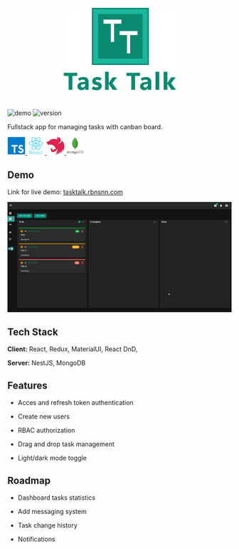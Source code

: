 
<p align="center">
    <img src="./client/public/logo.png">
</p>

#
![demo](https://img.shields.io/badge/demo-online-brightgreen) ![version](https://img.shields.io/badge/version-0.1.0-blue) 

Fullstack app for managing tasks with canban board.

<a href="https://www.typescriptlang.org/" target="_blank" rel="noreferrer"> <img src="https://raw.githubusercontent.com/devicons/devicon/master/icons/typescript/typescript-original.svg" alt="typescript" width="40" height="40"/> </a><a href="https://reactjs.org/" target="_blank" rel="noreferrer"> <img src="https://raw.githubusercontent.com/devicons/devicon/master/icons/react/react-original-wordmark.svg" alt="react" width="40" height="40"/> </a><a href="https://nestjs.com/" target="_blank" rel="noreferrer"> <img src="https://raw.githubusercontent.com/devicons/devicon/master/icons/nestjs/nestjs-plain.svg" alt="nestjs" width="40" height="40"/> </a><a href="https://www.mongodb.com/" target="_blank" rel="noreferrer"> <img src="https://raw.githubusercontent.com/devicons/devicon/master/icons/mongodb/mongodb-original-wordmark.svg" alt="mongodb" width="40" height="40"/></a>
## Demo

Link for live demo: [tasktalk.rbnsnn.com](https://tasktalk.rbnsnn.com)

![demo gif](./images/demo.gif)

## Tech Stack

**Client:** React, Redux, MaterialUI, React DnD, 

**Server:** NestJS, MongoDB

## Features

- Acces and refresh token authentication

- Create new users

- RBAC authorization

- Drag and drop task management

- Light/dark mode toggle

## Roadmap

- Dashboard tasks statistics

- Add messaging system

- Task change history

- Notifications

